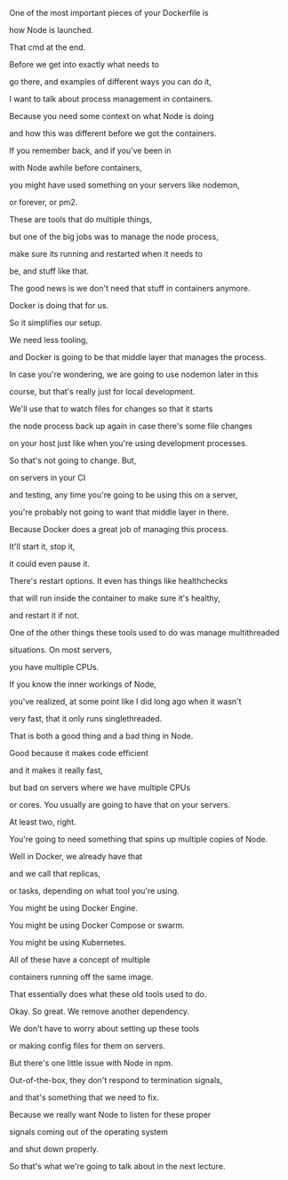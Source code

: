 One of the most important pieces of your Dockerfile is

how Node is launched.

That cmd at the end.

Before we get into exactly what needs to

go there, and examples of different ways you can do it,

I want to talk about process management in containers.

Because you need some context on what Node is doing

and how this was different before we got the containers.

If you remember back, and if you've been in

with Node awhile before containers,

you might have used something on your servers like nodemon,

or forever, or pm2.

These are tools that do multiple things,

but one of the big jobs was to manage the node process,

make sure its running and restarted when it needs to

be, and stuff like that.

The good news is we don't need that stuff in containers anymore.

Docker is doing that for us.

So it simplifies our setup.

We need less tooling,

and Docker is going to be that middle layer that manages the process.

In case you're wondering, we are going to use nodemon later in this

course, but that's really just for local development.

We'll use that to watch files for changes so that it starts

the node process back up again in case there's some file changes

on your host just like when you're using development processes.

So that's not going to change. But,

on servers in your CI

and testing, any time you're going to be using this on a server,

you're probably not going to want that middle layer in there.

Because Docker does a great job of managing this process.

It'll start it, stop it,

it could even pause it.

There's restart options. It even has things like healthchecks

that will run inside the container to make sure it's healthy,

and restart it if not.

One of the other things these tools used to do was manage multithreaded

situations. On most servers,

you have multiple CPUs.

If you know the inner workings of Node,

you've realized, at some point like I did long ago when it wasn't

very fast, that it only runs singlethreaded.

That is both a good thing and a bad thing in Node.

Good because it makes code efficient

and it makes it really fast,

but bad on servers where we have multiple CPUs

or cores. You usually are going to have that on your servers.

At least two, right.

You're going to need something that spins up multiple copies of Node.

Well in Docker, we already have that

and we call that replicas,

or tasks, depending on what tool you're using.

You might be using Docker Engine.

You might be using Docker Compose or swarm.

You might be using Kubernetes.

All of these have a concept of multiple

containers running off the same image.

That essentially does what these old tools used to do.

Okay. So great. We remove another dependency.

We don't have to worry about setting up these tools

or making config files for them on servers.

But there's one little issue with Node in npm.

Out-of-the-box, they don't respond to termination signals,

and that's something that we need to fix.

Because we really want Node to listen for these proper

signals coming out of the operating system

and shut down properly.

So that's what we're going to talk about in the next lecture.

